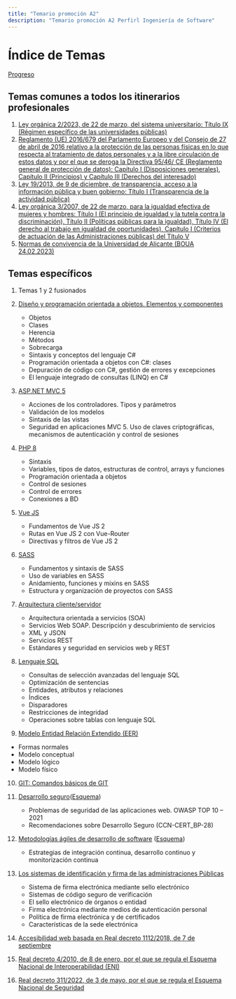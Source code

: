 ```yaml
---
title: "Temario promoción A2"
description: "Temario promoción A2 Perfirl Ingeniería de Software"
---
```

# Índice de Temas

[Progreso](about.html)

## Temas comunes a todos los itinerarios profesionales

1. [Ley orgánica 2/2023, de 22 de marzo, del sistema universitario: Título IX (Régimen específico de las universidades públicas)](tc1.html)
2. [Reglamento (UE) 2016/679 del Parlamento Europeo y del Consejo de 27 de abril de 2016 relativo a la protección de las personas físicas en lo que respecta al tratamiento de datos personales y a la libre circulación de estos datos y por el que se deroga la Directiva 95/46/ CE (Reglamento general de protección de datos): Capítulo I (Disposiciones generales), Capítulo II (Principios) y Capítulo III (Derechos del interesado)](tc2.html)
3. [Ley 19/2013, de 9 de diciembre, de transparencia, acceso a la información pública y buen gobierno: Título I (Transparencia de la actividad pública)](tc3.html)
4. [Ley orgánica 3/2007, de 22 de marzo, para la igualdad efectiva de mujeres y hombres: Título I (El principio de igualdad y la tutela contra la discriminación), Título II (Políticas públicas para la igualdad), Título IV (El derecho al trabajo en igualdad de oportunidades), Capítulo I (Criterios de actuación de las Administraciones públicas) del Título V](tc4.html)
5. [Normas de convivencia de la Universidad de Alicante (BOUA 24.02.2023)](tc5.html)

## Temas específicos

1. Temas 1 y 2 fusionados
2. [Diseño y programación orientada a objetos. Elementos y componentes](t1y2.html)
   - Objetos
   - Clases
   - Herencia
   - Métodos
   - Sobrecarga
   - Sintaxis y conceptos del lenguaje C#
   - Programación orientada a objetos con C#: clases
   - Depuración de código con C#, gestión de errores y excepciones
   - El lenguaje integrado de consultas (LINQ) en C#

3. [ASP.NET MVC 5](t3.html)
   - Acciones de los controladores. Tipos y parámetros
   - Validación de los modelos
   - Sintaxis de las vistas
   - Seguridad en aplicaciones MVC 5. Uso de claves criptográficas, mecanismos de autenticación y control de sesiones

4. [PHP 8](t4.html)
   - Sintaxis
   - Variables, tipos de datos, estructuras de control, arrays y funciones
   - Programación orientada a objetos
   - Control de sesiones
   - Control de errores
   - Conexiones a BD
  
5. [Vue JS](t5.html)
   - Fundamentos de Vue JS 2
   - Rutas en Vue JS 2 con Vue-Router
   - Directivas y filtros de Vue JS 2

6. [SASS](t6.html)
   - Fundamentos y sintaxis de SASS
   - Uso de variables en SASS
   - Anidamiento, funciones y mixins en SASS
   - Estructura y organización de proyectos con SASS

7. [Arquitectura cliente/servidor](t7.html)
   - Arquitectura orientada a servicios (SOA)
   - Servicios Web SOAP. Descripción y descubrimiento de servicios
   - XML y JSON
   - Servicios REST
   - Estándares y seguridad en servicios web y REST

8. [Lenguaje SQL](t8.html)
   - Consultas de selección avanzadas del lenguaje SQL
   - Optimización de sentencias
   - Entidades, atributos y relaciones
   - Índices
   - Disparadores
   - Restricciones de integridad
   - Operaciones sobre tablas con lenguaje SQL

9.  [Modelo Entidad Relación Extendido (EER)](t9.html)
   - Formas normales
   - Modelo conceptual
   - Modelo lógico
   - Modelo físico

10. [GIT: Comandos básicos de GIT](t10.html)

11. [Desarrollo seguro](t11.html)([Esquema](t11s.html))
    - Problemas de seguridad de las aplicaciones web. OWASP TOP 10 – 2021
    - Recomendaciones sobre Desarrollo Seguro (CCN-CERT_BP-28)

12. [Metodologías ágiles de desarrollo de software](t12.html) ([Esquema](t12s.html))
    - Estrategias de integración continua, desarrollo continuo y monitorización continua

13. [Los sistemas de identificación y firma de las administraciones Públicas](t13.html)
    - Sistema de firma electrónica mediante sello electrónico
    - Sistemas de código seguro de verificación
    - El sello electrónico de órganos o entidad
    - Firma electrónica mediante medios de autenticación personal
    - Política de firma electrónica y de certificados
    - Características de la sede electrónica

14. [Accesibilidad web basada en Real decreto 1112/2018, de 7 de septiembre](t14.html)

15. [Real decreto 4/2010, de 8 de enero, por el que se regula el Esquema Nacional de Interoperabilidad (ENI)](t15.html)
    
16. [Real decreto 311/2022, de 3 de mayo, por el que se regula el Esquema Nacional de Seguridad](t16.html)
